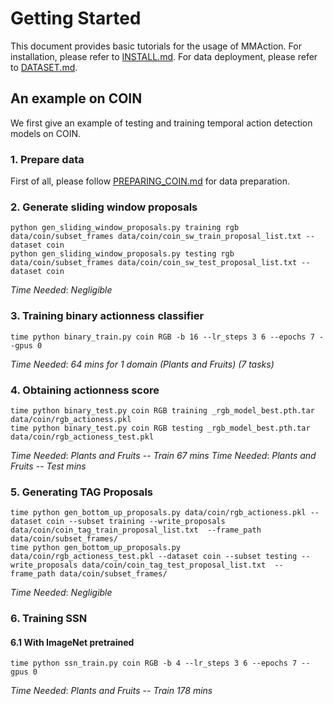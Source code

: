 # Getting Started

This document provides basic tutorials for the usage of MMAction.
For installation, please refer to [INSTALL.md](https://github.com/arpanmangal/consistency/blob/master/INSTALL.md).
For data deployment, please refer to [DATASET.md](https://github.com/arpanmangal/consistency/blob/master/DATASET.md).


## An example on COIN
We first give an example of testing and training temporal action detection models on COIN.
### 1. Prepare data
First of all, please follow [PREPARING_COIN.md](https://github.com/arpanmangal/consistency/blob/master/data_tools/coin/PREPARING_COIN.md) for data preparation.

### 2. Generate sliding window proposals

```
python gen_sliding_window_proposals.py training rgb data/coin/subset_frames data/coin/coin_sw_train_proposal_list.txt --dataset coin
python gen_sliding_window_proposals.py testing rgb data/coin/subset_frames data/coin/coin_sw_test_proposal_list.txt --dataset coin

```
*Time Needed*: _Negligible_


### 3. Training binary actionness classifier
```
time python binary_train.py coin RGB -b 16 --lr_steps 3 6 --epochs 7 --gpus 0
```
*Time Needed*: _64 mins for 1 domain (Plants and Fruits) (7 tasks)_ 

### 4. Obtaining actionness score
```
time python binary_test.py coin RGB training _rgb_model_best.pth.tar data/coin/rgb_actioness.pkl
time python binary_test.py coin RGB testing _rgb_model_best.pth.tar data/coin/rgb_actioness_test.pkl
```

*Time Needed*: _Plants and Fruits -- Train 67 mins_
*Time Needed*: _Plants and Fruits -- Test mins_


### 5. Generating TAG Proposals
```
time python gen_bottom_up_proposals.py data/coin/rgb_actioness.pkl --dataset coin --subset training --write_proposals data/coin/coin_tag_train_proposal_list.txt  --frame_path data/coin/subset_frames/
time python gen_bottom_up_proposals.py data/coin/rgb_actioness_test.pkl --dataset coin --subset testing --write_proposals data/coin/coin_tag_test_proposal_list.txt  --frame_path data/coin/subset_frames/
```

*Time Needed*: _Negligible_


### 6. Training SSN
#### 6.1 With ImageNet pretrained
```
time python ssn_train.py coin RGB -b 4 --lr_steps 3 6 --epochs 7 --gpus 0
```
*Time Needed*: _Plants and Fruits -- Train 178 mins_  

